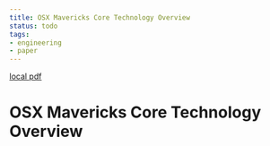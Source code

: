 ```yaml
---
title: OSX Mavericks Core Technology Overview
status: todo
tags:
- engineering
- paper
---
```


[local pdf](../../../pdfs/OSX_Mavericks_Core_Technology_Overview.pdf)

# OSX Mavericks Core Technology Overview
